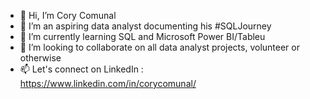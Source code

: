 - 👋 Hi, I’m Cory Comunal
- 👀 I’m an aspiring data analyst documenting his #SQLJourney
- 🌱 I’m currently learning SQL and Microsoft Power BI/Tableu
- 💞️ I’m looking to collaborate on all data analyst projects, volunteer or otherwise
- 📫 Let's connect on LinkedIn : https://www.linkedin.com/in/corycomunal/ 

<!---
ccomunaDA/ccomunaDA is a ✨ special ✨ repository because its `README.md` (this file) appears on your GitHub profile.
You can click the Preview link to take a look at your changes.
--->

